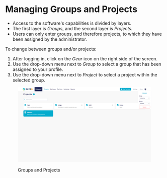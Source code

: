 # Managing Groups and Projects

* Access to the software's capabilities is divided by layers.
* The first layer is _Groups_, and the second layer is _Projects._
* Users can only enter groups, and therefore projects, to which they have been assigned by the administrator.

To change between groups and/or projects:

1. After logging in, click on the _Gear_ icon on the right side of the screen.
2. Use the drop-down menu next to _Group_ to select a group that has been assigned to your profile.
3. Use the drop-down menu next to _Project_ to select a project within the selected group.

<figure><img src="../../.gitbook/assets/Screenshot (451) (1).png" alt=""><figcaption><p>Groups and Projects</p></figcaption></figure>

